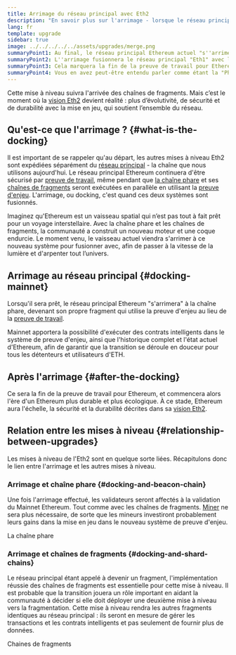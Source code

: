 ```yaml
---
title: Arrimage du réseau principal avec Eth2
description: "En savoir plus sur l'arrimage - lorsque le réseau principal Ethereum rejoint le système coordonné de preuve d'enjeu par chaîne phare."
lang: fr
template: upgrade
sidebar: true
image: ../../../../../assets/upgrades/merge.png
summaryPoint1: Au final, le réseau principal Ethereum actuel "s''arrimera" au reste des mises à niveau d''Eth2.
summaryPoint2: L''arrimage fusionnera le réseau principal "Eth1" avec la chaîne phare Eth2 et le système de fragments.
summaryPoint3: Cela marquera la fin de la preuve de travail pour Ethereum, et la transition complète vers la preuve d'enjeu.
summaryPoint4: Vous en avez peut-être entendu parler comme étant la "Phase 1.5 " sur les feuilles de route techniques.
---
```


<UpgradeStatus date="~Q1/Q2 2022">
    Cette mise à niveau suivra l'arrivée des chaînes de fragments. Mais c’est le moment où la <a href="/eth2/vision/">vision Eth2</a> devient réalité : plus d’évolutivité, de sécurité et de durabilité avec la mise en jeu, qui soutient l’ensemble du réseau.
</UpgradeStatus>

## Qu'est-ce que l'arrimage ? {#what-is-the-docking}

Il est important de se rappeler qu'au départ, les autres mises à niveau Eth2 sont expédiées séparément du [réseau principal](/glossary/#mainnet) - la chaîne que nous utilisons aujourd'hui. Le réseau principal Ethereum continuera d'être sécurisé par [preuve de travail](/developers/docs/consensus-mechanisms/pow/), même pendant que [la chaîne phare](/upgrades/beacon-chain/) et ses [chaînes de fragments](/upgrades/shard-chains/) seront exécutées en parallèle en utilisant la [preuve d'enjeu](/developers/docs/consensus-mechanisms/pos/). L'arrimage, ou docking, c'est quand ces deux systèmes sont fusionnés.

Imaginez qu'Ethereum est un vaisseau spatial qui n’est pas tout à fait prêt pour un voyage interstellaire. Avec la chaîne phare et les chaînes de fragments, la communauté a construit un nouveau moteur et une coque endurcie. Le moment venu, le vaisseau actuel viendra s'arrimer à ce nouveau système pour fusionner avec, afin de passer à la vitesse de la lumière et d'arpenter tout l’univers.

## Arrimage au réseau principal {#docking-mainnet}

Lorsqu'il sera prêt, le réseau principal Ethereum "s'arrimera" à la chaîne phare, devenant son propre fragment qui utilise la preuve d'enjeu au lieu de la [preuve de travail](/developers/docs/consensus-mechanisms/pow/).

Mainnet apportera la possibilité d'exécuter des contrats intelligents dans le système de preuve d'enjeu, ainsi que l'historique complet et l'état actuel d'Ethereum, afin de garantir que la transition se déroule en douceur pour tous les détenteurs et utilisateurs d'ETH.

## Après l'arrimage {#after-the-docking}

Ce sera la fin de la preuve de travail pour Ethereum, et commencera alors l'ère d'un Ethereum plus durable et plus écologique. À ce stade, Ethereum aura l'échelle, la sécurité et la durabilité décrites dans sa [vision Eth2](/eth2/vision/).

## Relation entre les mises à niveau {#relationship-between-upgrades}

Les mises à niveau de l'Eth2 sont en quelque sorte liées. Récapitulons donc le lien entre l'arrimage et les autres mises à niveau.

### Arrimage et chaîne phare {#docking-and-beacon-chain}

Une fois l'arrimage effectué, les validateurs seront affectés à la validation du Mainnet Ethereum. Tout comme avec les chaînes de fragments. [Miner](/developers/docs/consensus-mechanisms/pow/mining/) ne sera plus nécessaire, de sorte que les mineurs investiront probablement leurs gains dans la mise en jeu dans le nouveau système de preuve d'enjeu.

<ButtonLink to="/upgrades/beacon-chain/">La chaîne phare</ButtonLink>

### Arrimage et chaînes de fragments {#docking-and-shard-chains}

Le réseau principal étant appelé à devenir un fragment, l'implémentation réussie des chaînes de fragments est essentielle pour cette mise à niveau. Il est probable que la transition jouera un rôle important en aidant la communauté à décider si elle doit déployer une deuxième mise à niveau vers la fragmentation. Cette mise à niveau rendra les autres fragments identiques au réseau principal : ils seront en mesure de gérer les transactions et les contrats intelligents et pas seulement de fournir plus de données.

<ButtonLink to="/upgrades/shard-chains/">Chaines de fragments</ButtonLink>
